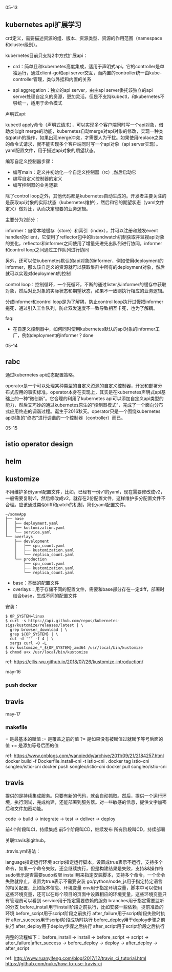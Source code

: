 
05-13

## kubernetes api扩展学习

crd定义，需要描述资源的组、版本、资源类型、资源的作用范围（namespace和cluster级别）。

kubernetes目前只支持2中方式扩展api：

- crd：简单且和kubernetes高度集成，适用于声明式api，它的controller是单独运行，通过client-go和api server交互，而内置的controller统一由kube-controller管理，类似外挂和内置的关系

- api aggregation：独立的api server，由主api server委托该独立的api server处理自定义的资源，更加灵活，但是不支持kubectl，和kubernetes不够统一，适用于命令模式

声明式api:

kubectl apply命令（声明式请求），可以实现多个客户端同时写一个api对象，借助类似git merge的功能，kubernetes自动merge对api对象的修改，实现一种类似patch的操作，如果出现merge冲突，才需要人为干扰。如果使用replace之类的命令式请求，就不能实现多个客户端同时写一个api对象（api server实现）。yaml配置文件，用于描述api对象的期望状态。


编写自定义控制器步骤：
- 编写main：定义并初始化一个自定义控制器（rc）,然后启动它
- 编写自定义控制器的定义
- 编写控制器的业务逻辑

除了control loop之外，其他代码都是kubernetes自动生成的。开发者主要关注的是获取api对象的实际状态（kubernetes维护），然后和它的期望状态（yaml文件定义）做对比，从而决定想要的业务逻辑。

主要分为2部分：

informer：自带本地缓存（store）和索引（index），并可以注册和触发event handler的client，它使用了reflector包中的listandwatch机制获取并监视api对象的变化，reflector和informer之间使用了增量先进先出队列进行协同，informer和control loop之间通过工作队列进行协同

另外，还可以使kubernetes默认的api对象的informer，例如使用deployment的informer，那么该自定义的资源就可以获取集群中所有的deployment对象，然后就可以实现对deployment的控制

control loop：控制循环，一个死循环，不断的通过lister从informer的缓存中获取对象，然后对比对象的实际状态和期望状态，如果不一致则执行相应的业务逻辑。

分成informer和control loop是为了解耦，防止control loop执行过慢把informer拖死，通过引入工作队列，防止双发速度不一致导致相互卡死，也为了解耦。

faq:

- 在自定义控制器中，如何同时使用kubernetes默认的api对象的informer工厂，例如deployment的informer？done

05-14

## rabc

通过kubernetes api动态配置策略。

operator是一个可以处理某种类型的自定义资源的自定义控制器，开发和部署分布式应用的事实标准。operator本身在实现上，其实是在kubernetes声明式api基础上的一种“微创新”。它合理的利用了kubernetes api可以添加自定义api类型的能力，然后又巧妙的通过kubernetes原生的“控制器模式”，完成了一个面向分布式应用终态的调谐过程。诞生于2016秋天。operator只是一个围绕kubernetes api对象的“终态”进行调谐的一个控制器（controller）而已。

05-15

## istio operator design


## helm

## kustomize

不用维护多份yaml配置文件，比如，已经有一份v1的yaml，现在需要修改成v2，一般需要复制v1，然后修改成v2，就存在2份配置文件，这样维护多分配置文件不合理。应该通过类似diff和patch的机制，简化yaml配置文件。

```
~/someApp
├── base
│   ├── deployment.yaml
│   ├── kustomization.yaml
│   └── service.yaml
└── overlays
    ├── development
    │   ├── cpu_count.yaml
    │   ├── kustomization.yaml
    │   └── replica_count.yaml
    └── production
        ├── cpu_count.yaml
        ├── kustomization.yaml
        └── replica_count.yaml
```

- base：基础的配置文件
- overlays：用于存储不同的配置文件，需要和base部分存在一定diff，部署时结合base，生成不同的配置文件

安装：

```
$ OP_SYSTEM=linux
$ curl -s https://api.github.com/repos/kubernetes-sigs/kustomize/releases/latest | \
  grep browser_download | \
  grep ${OP_SYSTEM} | \
  cut -d '"' -f 4 | \
  xargs curl -O -L
$ mv kustomize_*_${OP_SYSTEM}_amd64 /usr/local/bin/kustomize
$ chmod u+x /usr/local/bin/kustomize
```

ref:
https://ellis-wu.github.io/2018/07/26/kustomize-introduction/

may-16

### push docker

## travis

may-17

### makefile

= 是最基本的赋值
:= 是覆盖之前的值
?= 是如果没有被赋值过就赋予等号后面的值
+= 是添加等号后面的值


ref:
https://www.cnblogs.com/wanqieddy/archive/2011/09/21/2184257.html
docker build -f Dockerfile.install-cni -t istio-cni .
docker tag istio-cni songleo/istio-cni
docker push songleo/istio-cni
docker pull songleo/istio-cni

## travis 

提供的是持续集成服务。只要有新的代码，就会自动抓取。然后，提供一个运行环境，执行测试，完成构建，还能部署到服务器。对一些敏感的信息，提供文字加密后和文件加密功能。

code -> build -> integrate -> test -> deliver -> deploy

前4个阶段叫CI，持续集成
前5个阶段叫CD，继续发布
所有阶段叫CD，持续部署



关联travis和github。

.travis.yml语法：

language指定运行环境
script指定运行脚本，设置成true表示不运行，支持多个命令，如果一个命令失败，还会继续执行，但是构建结果是失败，支持&&操作符
sudo表示是否需要sudo权限
install用来指定安装脚本，支持多个命令，一个命令失败就停止，设置为true表示不需要安装
go/python/node_js用于指定特定语言的相关配置，比如版本信息、环境变量
env用于指定环境变量，脚本中可以使用这些环境变量，还可以在每个项目的页面中设置相应的环境变量，这些环境变量只有管理员可以看到
service用于指定需要依赖的服务
branches用于指定需要监听的分支
before_install用于install阶段之前执行，比如安装一些依赖，提前准备的环境
before_script用于script阶段之前执行
after_failure用于script阶段失败时执行
after_success用于script阶段成功时执行
before_deploy用于deploy步骤之前执行
after_deploy用于deploy步骤之后执行
after_script用于script阶段之后执行


完整的流程如下：
before_install -> install -> before_script -> script ->
after_failure|after_success -> before_deploy -> deploy ->
after_deploy -> after_script



ref:
http://www.ruanyifeng.com/blog/2017/12/travis_ci_tutorial.html
https://github.com/nukc/how-to-use-travis-ci










